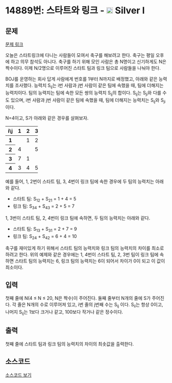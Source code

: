 # 14889번: 스타트와 링크 - <img src="https://static.solved.ac/tier_small/10.svg" style="height:20px" /> Silver I

<!-- performance -->

<!-- 문제 제출 후 깃허브에 푸시를 했을 때 제출한 코드의 성능이 입력될 공간입니다.-->

<!-- end -->

## 문제

[문제 링크](https://boj.kr/14889)


<p>오늘은 스타트링크에 다니는 사람들이 모여서&nbsp;축구를 해보려고 한다. 축구는 평일 오후에 하고&nbsp;의무 참석도 아니다. 축구를 하기 위해 모인 사람은 총 N명이고 신기하게도 N은 짝수이다. 이제 N/2명으로 이루어진 스타트 팀과 링크 팀으로 사람들을 나눠야 한다.</p>

<p>BOJ를 운영하는 회사 답게 사람에게&nbsp;번호를 1부터 N까지로 배정했고, 아래와 같은 능력치를 조사했다. 능력치 S<sub>ij</sub>는 i번 사람과 j번 사람이 같은 팀에 속했을 때, 팀에 더해지는 능력치이다. 팀의 능력치는 팀에 속한 모든 쌍의 능력치 S<sub>ij</sub>의 합이다. S<sub>ij</sub>는 S<sub>ji</sub>와 다를 수도 있으며, i번 사람과 j번 사람이 같은 팀에 속했을 때, 팀에 더해지는 능력치는 S<sub>ij</sub>와 S<sub>ji</sub>이다.</p>

<p>N=4이고, S가 아래와 같은 경우를 살펴보자.</p>

<table class="table table-bordered" style="width:20%">
<thead>
<tr>
<th>i\j</th>
<th>1</th>
<th>2</th>
<th>3</th>
<th>4</th>
</tr>
</thead>
<tbody>
<tr>
<th>1</th>
<td>&nbsp;</td>
<td>1</td>
<td>2</td>
<td>3</td>
</tr>
<tr>
<th>2</th>
<td>4</td>
<td>&nbsp;</td>
<td>5</td>
<td>6</td>
</tr>
<tr>
<th>3</th>
<td>7</td>
<td>1</td>
<td>&nbsp;</td>
<td>2</td>
</tr>
<tr>
<th>4</th>
<td>3</td>
<td>4</td>
<td>5</td>
<td>&nbsp;</td>
</tr>
</tbody>
</table>

<p>예를 들어, 1, 2번이 스타트 팀, 3, 4번이 링크 팀에 속한 경우에 두 팀의 능력치는 아래와 같다.</p>

<ul>
<li>스타트 팀: S<sub>12</sub> + S<sub>21</sub> = 1 + 4 = 5</li>
<li>링크 팀: S<sub>34</sub> + S<sub>43</sub> = 2 + 5 = 7</li>
</ul>

<p>1, 3번이 스타트 팀, 2, 4번이 링크 팀에 속하면, 두 팀의 능력치는 아래와 같다.</p>

<ul>
<li>스타트 팀: S<sub>13</sub> + S<sub>31</sub> = 2 + 7 = 9</li>
<li>링크 팀: S<sub>24</sub> + S<sub>42</sub> = 6 + 4 = 10</li>
</ul>

<p>축구를 재미있게 하기 위해서 스타트 팀의 능력치와 링크 팀의 능력치의 차이를 최소로 하려고 한다. 위의 예제와 같은 경우에는 1, 4번이&nbsp;스타트 팀, 2, 3번 팀이 링크 팀에 속하면 스타트 팀의 능력치는 6, 링크 팀의 능력치는 6이 되어서 차이가 0이 되고 이 값이 최소이다.</p>



## 입력


<p>첫째 줄에 N(4 ≤ N ≤ 20, N은 짝수)이 주어진다. 둘째&nbsp;줄부터 N개의 줄에 S가 주어진다. 각 줄은 N개의 수로 이루어져 있고, i번 줄의 j번째 수는 S<sub>ij</sub> 이다. S<sub>ii</sub>는 항상 0이고, 나머지 S<sub>ij</sub>는 1보다 크거나 같고, 100보다 작거나 같은 정수이다.</p>



## 출력


<p>첫째 줄에 스타트 팀과 링크 팀의 능력치의 차이의 최솟값을 출력한다.</p>



## 소스코드

[소스코드 보기](스타트와%20링크.py)